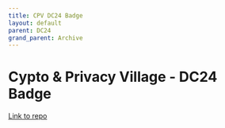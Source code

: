 ```yaml
---
title: CPV DC24 Badge
layout: default
parent: DC24
grand_parent: Archive
---
```


# Cypto & Privacy Village - DC24 Badge

[Link to repo](https://github.com/cryptovillage/badge2016)